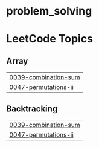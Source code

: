 # problem_solving
<!---LeetCode Topics Start-->
# LeetCode Topics
## Array
|  |
| ------- |
| [0039-combination-sum](https://github.com/pravins24/problem_solving/tree/master/0039-combination-sum) |
| [0047-permutations-ii](https://github.com/pravins24/problem_solving/tree/master/0047-permutations-ii) |
## Backtracking
|  |
| ------- |
| [0039-combination-sum](https://github.com/pravins24/problem_solving/tree/master/0039-combination-sum) |
| [0047-permutations-ii](https://github.com/pravins24/problem_solving/tree/master/0047-permutations-ii) |
<!---LeetCode Topics End-->